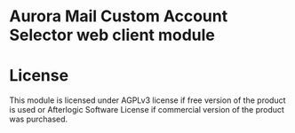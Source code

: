# Aurora Mail Custom Account Selector web client module

# License
This module is licensed under AGPLv3 license if free version of the product is used or Afterlogic Software License if commercial version of the product was purchased.